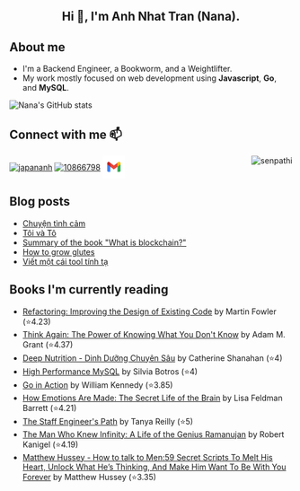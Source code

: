 <h2 align="center">Hi 👋, I'm Anh Nhat Tran (Nana).</h1>

## About me

- I'm a Backend Engineer, a Bookworm, and a Weightlifter. 
- My work mostly focused on web development using **Javascript**, **Go**, and **MySQL**.

![Nana's GitHub stats](https://github-readme-stats.vercel.app/api?username=japananh&theme=buefy&show_icons=true)

## Connect with me 📫

<p align="left">
<a href="https://linkedin.com/in/japananh" target="blank"><img align="center" src="https://raw.githubusercontent.com/rahuldkjain/github-profile-readme-generator/master/src/images/icons/Social/linked-in-alt.svg" alt="japananh" height="30" width="40" /></a>
<a href="https://stackoverflow.com/users/8546128/anh-nhat-tran" target="blank"><img align="center" src="https://raw.githubusercontent.com/rahuldkjain/github-profile-readme-generator/master/src/images/icons/Social/stack-overflow.svg" alt="10866798" height="30" width="40" /></a>
<a href="mailto:japananh@gmail.com"><img align="center" src="https://raw.githubusercontent.com/timche/gmail-desktop/main/media/icon.svg" alt="nsspathirana@gmail.com" height="40" width="40" /></a>
<a><img align="right" src="https://komarev.com/ghpvc/?username=japananh&label=Profile%20views&color=0e75b6&style=flat" alt="senpathi" /></a>
</p>

## Blog posts
<!-- BLOG-POST-LIST:START -->
- [Chuyện tình cảm](https://nanacoder.hashnode.dev/chuyen-tinh-cam)
- [Tôi và Tô](https://nanacoder.hashnode.dev/toi-va-to)
- [Summary of the book &quot;What is blockchain?&quot;](https://nanacoder.hashnode.dev/summary-of-the-book-what-is-blockchain)
- [How to grow glutes](https://nanacoder.hashnode.dev/how-to-grow-glutes)
- [Viết một cái tool tính tạ](https://nanacoder.hashnode.dev/viet-mot-cai-tool-tinh-ta)
<!-- BLOG-POST-LIST:END -->

## Books I'm currently reading
<!-- GOODREADS-LIST:START -->
- [Refactoring: Improving the Design of Existing Code](https://www.goodreads.com/review/show/4099951622?utm_medium=api&utm_source=rss) by Martin Fowler (⭐️4.23)
- [Think Again: The Power of Knowing What You Don't Know](https://www.goodreads.com/review/show/4630904933?utm_medium=api&utm_source=rss) by Adam M. Grant (⭐️4.37)
- [Deep Nutrition - Dinh Dưỡng Chuyên Sâu](https://www.goodreads.com/review/show/4676412189?utm_medium=api&utm_source=rss) by Catherine Shanahan (⭐️4)
- [High Performance MySQL](https://www.goodreads.com/review/show/4668866515?utm_medium=api&utm_source=rss) by Silvia Botros (⭐️4)
- [Go in Action](https://www.goodreads.com/review/show/4217499065?utm_medium=api&utm_source=rss) by William   Kennedy (⭐️3.85)
- [How Emotions Are Made: The Secret Life of the Brain](https://www.goodreads.com/review/show/3710904024?utm_medium=api&utm_source=rss) by Lisa Feldman Barrett (⭐️4.21)
- [The Staff Engineer&apos;s Path](https://www.goodreads.com/review/show/4423254875?utm_medium=api&utm_source=rss) by Tanya Reilly (⭐️5)
- [The Man Who Knew Infinity: A Life of the Genius Ramanujan](https://www.goodreads.com/review/show/4173086726?utm_medium=api&utm_source=rss) by Robert Kanigel (⭐️4.19)
- [Matthew Hussey - How to talk to Men:59 Secret Scripts To Melt His Heart, Unlock What He’s Thinking, And Make Him Want To Be With You Forever](https://www.goodreads.com/review/show/4657558222?utm_medium=api&utm_source=rss) by Matthew Hussey (⭐️3.35)
<!-- GOODREADS-LIST:END -->

